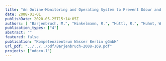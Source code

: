 ```yaml
---
title: "An Online-Monitoring and Operating System to Prevent Odour and Corrosion in Sewer Networks - Feasibility Study"
date: 2008-01-01
publishDate: 2020-05-25T15:14:05Z
authors: [ "Barjenbruch, M.", "Hinkelmann, R.", "Hüttl, R.", "Huhnt, W.", "Krämer, T.", "Nehring, M.", "Rühmland, S.", "Röben, R." ]
publication_types: ["4"]
abstract: ""
featured: false
publication: "Kompetenzzentrum Wasser Berlin gGmbH"
url_pdf: "../../../pdf/Barjenbruch-2008-169.pdf"
projects: ["odoco-1"]
---
```


